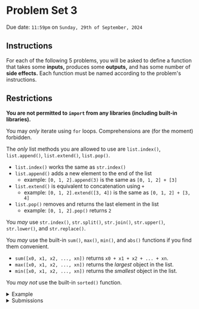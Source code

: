 # Problem Set 3

Due date: `11:59pm` on `Sunday, 29th of September, 2024`

## Instructions

For each of the following 5 problems, you will be asked to define a function that takes some **inputs,** produces some **outputs,** and has some number of **side effects.**
Each function must be named according to the problem's instructions.

## Restrictions
**You are not permitted to `import` from any libraries (including built-in libraries).**

You may *only* iterate using `for` loops.
Comprehensions are (for the moment) forbidden.

The *only* list methods you are allowed to use are `list.index()`, `list.append()`, `list.extend()`, `list.pop()`.
- `list.index()` works the same as `str.index()`
- `list.append()` adds a new element to the end of the list
    - example: `[0, 1, 2].append(3)` is the same as `[0, 1, 2] + [3]`
- `list.extend()` is equivalent to concatenation using `+`
    - example: `[0, 1, 2].extend([3, 4])` is the same as `[0, 1, 2] + [3, 4]`
- `list.pop()` removes and returns the last element in the list
    - example: `[0, 1, 2].pop()` returns `2`

You *may* use `str.index()`, `str.split()`, `str.join()`, `str.upper()`, `str.lower()`, and `str.replace()`.

You *may* use the built-in `sum()`, `max()`, `min()`, and `abs()` functions if you find them convenient.
- `sum([x0, x1, x2, ..., xn])` returns `x0 + x1 + x2 + ... + xn`.
- `max([x0, x1, x2, ..., xn])` returns the *largest* object in the list.
- `min([x0, x1, x2, ..., xn])` returns the *smallest* object in the list.

You *may not* use the built-in `sorted()` function.

<details><summary>Example</summary>

### Example Problem
Suppose you are asked to define a function named `example` that takes two integer inputs, prints their sum to the terminal, and then returns twice that quantity plus `1`.
The instructions for that problem might look something like the following table.

| **Name:**         | `example`                                        |
| ----------------- | ------------------------------------------------ |
| **Inputs:**       | (`arg1: int`, `arg2: int`)                       |
| **Outputs:**      | (`int`)                                          |
| **Side Effects:** | Writes the sum of `arg1` and `arg2` to `stdout`. |
| **Restrictions:** | No `import`, `if`, `for`, `while` statements.    |

This format specifies that:

- the function you define *must* be named `example`.
- the function *requires* two arguments of `int` type (it doesn't matter what they are called).
- the function *returns* one output of `str` type (it doesn't matter what it is called).
- the function *prints* `arg1 + arg2` to `stdout`
- library imports, conditional statements, and iterating loops are prohibitted.

A valid solution might look something like the code below.

```
def example(x, y):
  z = x + y
  print(z)
  return 2*z + 1
```

</details>

<details><summary>Submissions</summary>

### Submitting Your Solution

Your solution should be either a Python file named `ps03_<netid>.py`.
For example, if your NetID is `jdoe3` then your file should be named either `ps03_jdoe3.py`.
Your file should be uploaded directly to Canvas under the assignment created for this problem set.

For the example above, a valid solution could be a file named `ps03_jdoe3.py` containing the following lines of code:
```
def example(x, y):
  z = x + y
  print(z)
  return 2*z + 1
```

</details>
